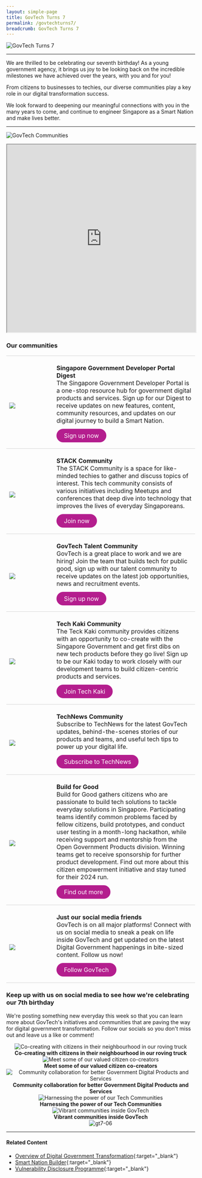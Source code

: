 ```yaml
---
layout: simple-page
title: GovTech Turns 7
permalink: /govtechturns7/
breadcrumb: GovTech Turns 7
---
```


![GovTech Turns 7](/images/gt7-landingpage-banner.gif)

---

We are thrilled to be celebrating our seventh birthday! As a young government agency, it brings us joy to be looking back on the incredible milestones we have achieved over the years, with you and for you! 

From citizens to businesses to techies, our diverse communities play a key role in our digital transformation success. 

We look forward to deepening our meaningful connections with you in the many years to come, and continue to engineer Singapore as a Smart Nation and make lives better.

---

![GovTech Communities](/images/gt7-communities.jpg)

<iframe src="https://www.checkfirst.gov.sg/c/d549c393-9015-45b4-acdb-ea0ae6a5fd61" style="width:100%;height:500px"></iframe>

### Our communities


<table>
<tbody><tr>
      <td style="width:25%; border-top:0.75px solid lightgrey; border-bottom:0.75px solid lightgrey;">	
            <br><img src="/images/gt7-devportal.png">
        </td>
        <td style="border-top:0.75px solid lightgrey; border-bottom:0.75px solid lightgrey;">
            <br><b>Singapore Government Developer Portal Digest</b>
            <br>The Singapore Government Developer Portal is a one-stop resource hub for government digital products and services. Sign up for our Digest to receive updates on new features, content, community resources, and updates on our digital journey to build a Smart Nation.
	    <br><br><a href="https://go.gov.sg/gt7-devportal" target="_blank" style="background-color: #B41E8E; color: white; text-decoration: none; border-radius: 100px; padding-left: 20px; padding-right: 20px; padding-top:8px; padding-bottom:8px">Sign up now</a><br><br>
        </td>
    </tr> 
<tr>
      <td style="width:25%; border-top:0.75px solid lightgrey; border-bottom:0.75px solid lightgrey;">	
            <br><img src="/images/gt7-stack.jpg">
        </td>
        <td style="border-top:0.75px solid lightgrey; border-bottom:0.75px solid lightgrey;">
            <br><b>STACK Community</b>
            <br>The STACK Community is a space for like-minded techies to gather and discuss topics of interest. This tech community consists of various initiatives including Meetups and conferences that deep dive into technology that improves the lives of everyday Singaporeans.
	    <br><br><a href="https://go.gov.sg/gt7-stack" target="_blank" style="background-color: #B41E8E; color: white; text-decoration: none; border-radius: 100px; padding-left: 20px; padding-right: 20px; padding-top:8px; padding-bottom:8px">Join now</a><br><br>
        </td>
    </tr> 
<tr>
     <td style="width:25%; border-top:0.75px solid lightgrey; border-bottom:0.75px solid lightgrey;">	
            <br><img src="/images/gt7-talent.jpg">
        </td>
        <td style="border-top:0.75px solid lightgrey; border-bottom:0.75px solid lightgrey;">
            <br><b>GovTech Talent Community</b>
            <br>GovTech is a great place to work and we are hiring! Join the team that builds tech for public good, sign up with our talent community to receive updates on the latest job opportunities, news and recruitment events.
	    <br><br><a href="https://go.gov.sg/gt7-careers" target="_blank" style="background-color: #B41E8E; color: white; text-decoration: none; border-radius: 100px; padding-left: 20px; padding-right: 20px; padding-top:8px; padding-bottom:8px">Sign up now</a><br><br>
        </td>
    </tr> 
<tr>
     <td style="width:25%; border-top:0.75px solid lightgrey; border-bottom:0.75px solid lightgrey;">	
            <br><img src="/images/gt7-techkaki.jpg">
        </td>
        <td style="border-top:0.75px solid lightgrey; border-bottom:0.75px solid lightgrey;">
            <br><b>Tech Kaki Community</b>
            <br>The Teck Kaki community provides citizens with an opportunity to co-create with the Singapore Government and get first dibs on new tech products before they go live! Sign up to be our Kaki today to work closely with our development teams to build citizen-centric products and services.
	    <br><br><a href="https://go.gov.sg/gt7-techkaki" target="_blank" style="background-color: #B41E8E; color: white; text-decoration: none; border-radius: 100px; padding-left: 20px; padding-right: 20px; padding-top:8px; padding-bottom:8px">Join Tech Kaki</a><br><br>
        </td>
    </tr>
<tr>
     <td style="width:25%; border-top:0.75px solid lightgrey; border-bottom:0.75px solid lightgrey;">	
            <br><img src="/images/gt7-technews.jpeg">
        </td>
        <td style="border-top:0.75px solid lightgrey; border-bottom:0.75px solid lightgrey;">
            <br><b>TechNews Community</b>
            <br>Subscribe to TechNews for the latest GovTech updates, behind-the-scenes stories of our products and teams, and useful tech tips to power up your digital life.
	    <br><br><a href="https://go.gov.sg/gt7-technews" target="_blank" style="background-color: #B41E8E; color: white; text-decoration: none; border-radius: 100px; padding-left: 20px; padding-right: 20px; padding-top:8px; padding-bottom:8px">Subscribe to TechNews</a><br><br>
        </td>
    </tr>
<tr>
     <td style="width:25%; border-top:0.75px solid lightgrey; border-bottom:0.75px solid lightgrey;">	
            <br><img src="/images/gt7-buildforgood.jpeg">
        </td>
        <td style="border-top:0.75px solid lightgrey; border-bottom:0.75px solid lightgrey;">
            <br><b>Build for Good</b>
            <br>Build for Good gathers citizens who are passionate to build tech solutions to tackle everyday solutions in Singapore. Participating teams identify common problems faced by fellow citizens, build prototypes, and conduct user testing in a month-long hackathon, while receiving support and mentorship from the Open Government Products division. Winning teams get to receive sponsorship for further product development. Find out more about this citizen empowerment initiative and stay tuned for their 2024 run. 
	    <br><br><a href="https://go.gov.sg/gt7-buildforgood" target="_blank" style="background-color: #B41E8E; color: white; text-decoration: none; border-radius: 100px; padding-left: 20px; padding-right: 20px; padding-top:8px; padding-bottom:8px">Find out more</a><br><br>
        </td>
    </tr>
<tr>
     <td style="width:25%; border-top:0.75px solid lightgrey; border-bottom:0.75px solid lightgrey;">	
            <br><img src="/images/gt7-social.jpg">
        </td>
        <td style="border-top:0.75px solid lightgrey; border-bottom:0.75px solid lightgrey;">
            <br><b>Just our social media friends</b>
            <br>GovTech is on all major platforms! Connect with us on social media to sneak a peak on life inside GovTech and get updated on the latest Digital Government happenings in bite-sized content. Follow us now! 
	    <br><br><a href="https://go.gov.sg/gt7-socials" target="_blank" style="background-color: #B41E8E; color: white; text-decoration: none; border-radius: 100px; padding-left: 20px; padding-right: 20px; padding-top:8px; padding-bottom:8px">Follow GovTech</a><br><br>
        </td>
    </tr>	
	</tbody></table>

### Keep up with us on social media to see how we're celebrating our 7th birthday


We're posting something new everyday this week so that you can learn more about GovTech's initiatives and communities that are paving the way for digital government transformation. Follow our socials so you don't miss out and leave us a like or comment!


<div class="row">
  <div class="col" style="text-align: center">
      <img src="/images/gt7-01g.jpg" alt="Co-creating with citizens in their neighbourhood in our roving truck" />
    <figcaption><b>Co-creating with citizens in their neighbourhood in our roving truck</b></figcaption>
  </div>

  <div class="col" style="text-align: center">
      <img src="/images/gt7-02g.jpg" alt="Meet some of our valued citizen co-creators" />
    <figcaption><b>Meet some of our valued citizen co-creators</b></figcaption>
  </div>
	
  <div class="col" style="text-align: center">
      <img src="/images/gt7-03g.jpg" alt="Community collaboration for better Government Digital Products and Services" />
    <figcaption><b>Community collaboration for better Government Digital Products and Services</b></figcaption>
  </div>
</div>	

<div class="row">
  <div class="col" style="text-align: center">
      <img src="/images/gt7-04g.jpg" alt="Harnessing the power of our Tech Communities" />
    <figcaption><b>Harnessing the power of our Tech Communities</b></figcaption>
  </div>

  <div class="col" style="text-align: center">
      <img src="/images/gt7-05g.jpg" alt="Vibrant communities inside GovTech" />
    <figcaption><b>Vibrant communities inside GovTech</b></figcaption>
  </div>

  <div class="col" style="text-align: center">
      <img src="/images/gt7-06.jpg" alt="gt7-06" />
    <figcaption><b> </b></figcaption>
  </div>
</div>

--- 

#### **Related Content**

* [Overview of Digital Government Transformation](https://www.tech.gov.sg/digital-government-transformation/){:target="_blank"}
* [Smart Nation Builder](https://www.tech.gov.sg/products-and-services/smart-nation-showcases/#smart-nation-builder){:target="_blank"}
* [Vulnerability Disclosure Programme](https://www.tech.gov.sg/report_vulnerability){:target="_blank"}

  

